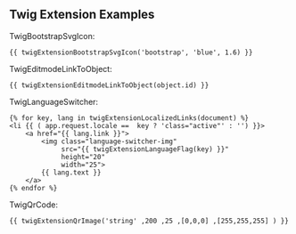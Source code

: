 ## Twig Extension Examples

TwigBootstrapSvgIcon:

```
{{ twigExtensionBootstrapSvgIcon('bootstrap', 'blue', 1.6) }}
```

TwigEditmodeLinkToObject:

```
{{ twigExtensionEditmodeLinkToObject(object.id) }}
```

TwigLanguageSwitcher:

```
{% for key, lang in twigExtensionLocalizedLinks(document) %}
<li {{ ( app.request.locale ==  key ? 'class="active"' : '') }}>
    <a href="{{ lang.link }}">
        <img class="language-switcher-img"
             src="{{ twigExtensionLanguageFlag(key) }}"
             height="20"
             width="25">
        {{ lang.text }}
    </a>
{% endfor %}
```

TwigQrCode:

```
{{ twigExtensionQrImage('string' ,200 ,25 ,[0,0,0] ,[255,255,255] ) }}
```